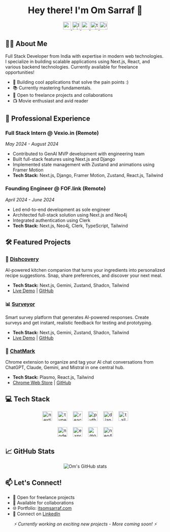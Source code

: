 <h1 align="center">Hey there! I'm Om Sarraf 👋</h1>

<div align="center">
  <a href="https://itsomsarraf.com" target="_blank">
    <img src="https://img.shields.io/badge/Website-000000?style=for-the-badge&logo=safari&logoColor=white" height="25" alt="personal website"  />
  </a>
  <a href="https://www.linkedin.com/in/itsomsarraf/" target="_blank">
    <img src="https://img.shields.io/static/v1?message=LinkedIn&logo=linkedin&label=&color=0077B5&logoColor=white&labelColor=&style=for-the-badge" height="25" alt="linkedin logo"  />
  </a>
  <a href="https://www.youtube.com/@itsOmSarraf/videos" target="_blank">
    <img src="https://img.shields.io/static/v1?message=Youtube&logo=youtube&label=&color=FF0000&logoColor=white&labelColor=&style=for-the-badge" height="25" alt="youtube logo"  />
  </a>
  <a href="https://twitter.com/itsOmSarraf_" target="_blank">
    <img src="https://img.shields.io/static/v1?message=Twitter&logo=twitter&label=&color=1DA1F2&logoColor=white&labelColor=&style=for-the-badge" height="25" alt="twitter logo"  />
  </a>
  <a href="https://www.instagram.com/itsomsarraf" target="_blank">
    <img src="https://img.shields.io/static/v1?message=Instagram&logo=instagram&label=&color=E4405F&logoColor=white&labelColor=&style=for-the-badge" height="25" alt="instagram logo"  />
  </a>
</div>

## 👨‍💻 About Me

Full Stack Developer from India with expertise in modern web technologies. I specialize in building scalable applications using Next.js, React, and various backend technologies. Currently available for freelance opportunities!

- 🚀 Building cool applications that solve the pain points :)
- 📚 Currently mastering fundamentals.
- 🎯 Open to freelance projects and collaborations
- 📺 Movie enthusiast and avid reader

## 💼 Professional Experience

### Full Stack Intern @ Vexio.in (Remote)
*May 2024 - August 2024*
-  Contributed to GenAI MVP development with engineering team
-  Built full-stack features using Next.js and Django
-  Implemented state management with Zustand and animations using Framer Motion
-  **Tech Stack:** Next.js, Django, Framer Motion, Zustand, React.js, Tailwind

### Founding Engineer @ FOF.link (Remote)
*April 2024 - June 2024*
-  Led end-to-end development as sole engineer
-  Architected full-stack solution using Next.js and Neo4j
-  Integrated authentication using Clerk
-  **Tech Stack:** Next.js, Neo4j, Clerk, TypeScript, Tailwind

## 🛠️ Featured Projects

### 🍲 [Dishcovery](https://dishcovery-nextjs.vercel.app)
AI-powered kitchen companion that turns your ingredients into personalized recipe suggestions. Snap, share preferences, and discover your next meal.
- **Tech Stack:** Next.js, Gemini, Zustand, Shadcn, Tailwind
- [Live Demo](https://dishcovery-nextjs.vercel.app) | [GitHub](https://github.com/itsomsarraf/dishcovery-nextjs)

### 📊 [Surveyor](https://surveyor-demo.vercel.app)
Smart survey platform that generates AI-powered responses. Create surveys and get instant, realistic feedback for testing and prototyping.
- **Tech Stack:** Next.js, Gemini, Zustand, Shadcn, Tailwind
- [Live Demo](https://surveyor-demo.vercel.app) | [GitHub](https://github.com/itsomsarraf/surveyor)

### 🔖 [ChatMark](https://chromewebstore.google.com/detail/chatmark/ijghhkhojebllacdnpibmjodkgdfpnhm?authuser=1&hl=en-GB)
Chrome extension to organize and tag your AI chat conversations from ChatGPT, Claude, Gemini, and Mistral in one central hub.
- **Tech Stack:** Plasmo, React.js, Tailwind
- [Chrome Web Store](https://chromewebstore.google.com/detail/chatmark/ijghhkhojebllacdnpibmjodkgdfpnhm?authuser=1&hl=en-GB) | [GitHub](https://github.com/itsOmSarraf/chatmarks)

## 💻 Tech Stack

<div align="center">
  <img src="https://img.shields.io/badge/Next.js-000000?logo=nextdotjs&logoColor=white&style=for-the-badge" height="30" alt="nextjs logo"  />
  <img width="10" />
  <img src="https://img.shields.io/badge/TypeScript-3178C6?logo=typescript&logoColor=white&style=for-the-badge" height="30" alt="typescript logo"  />
  <img width="10" />
  <img src="https://img.shields.io/badge/React-61DAFB?logo=react&logoColor=black&style=for-the-badge" height="30" alt="react logo"  />
  <img width="10" />
  <img src="https://img.shields.io/badge/Python-3776AB?logo=python&logoColor=white&style=for-the-badge" height="30" alt="python logo"  />
  <img width="10" />
  <img src="https://img.shields.io/badge/Django-092E20?logo=django&logoColor=white&style=for-the-badge" height="30" alt="django logo"  />
  <img width="10" />
  <img src="https://img.shields.io/badge/Tailwind-06B6D4?logo=tailwindcss&logoColor=white&style=for-the-badge" height="30" alt="tailwindcss logo"  />
</div>

<br>

<div align="center">
  <img src="https://img.shields.io/badge/Node.js-339933?logo=nodedotjs&logoColor=white&style=for-the-badge" height="30" alt="nodejs logo"  />
  <img width="10" />
  <img src="https://img.shields.io/badge/Express-000000?logo=express&logoColor=white&style=for-the-badge" height="30" alt="express logo"  />
  <img width="10" />
  <img src="https://img.shields.io/badge/MongoDB-47A248?logo=mongodb&logoColor=white&style=for-the-badge" height="30" alt="mongodb logo"  />
  <img width="10" />
  <img src="https://img.shields.io/badge/Neo4j-4581C3?logo=neo4j&logoColor=white&style=for-the-badge" height="30" alt="neo4j logo"  />
</div>

## 📈 GitHub Stats

<div align="center">
  <img src="https://github-readme-stats.vercel.app/api?username=itsomsarraf&show_icons=true&theme=radical" alt="Om's GitHub stats" />
</div>

## 📫 Let's Connect!
- 💼 Open for freelance projects
- 🤝 Available for collaborations
- 🌐 Portfolio: [itsomsarraf.com](https://itsomsarraf.com)
- 📧 Connect on [LinkedIn](https://www.linkedin.com/in/itsomsarraf/)

<div align="center">
  <i>⚡ Currently working on exciting new projects - More coming soon! ⚡</i>
</div>
